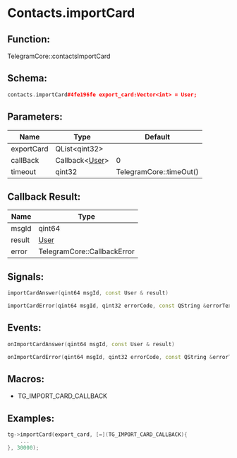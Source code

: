 # Contacts.importCard

## Function:

TelegramCore::contactsImportCard

## Schema:

```c++
contacts.importCard#4fe196fe export_card:Vector<int> = User;
```
## Parameters:

|Name|Type|Default|
|----|----|-------|
|exportCard|QList&lt;qint32&gt;||
|callBack|Callback&lt;[User](../../types/user.md)&gt;|0|
|timeout|qint32|TelegramCore::timeOut()|

## Callback Result:

|Name|Type|
|----|----|
|msgId|qint64|
|result|[User](../../types/user.md)|
|error|TelegramCore::CallbackError|

## Signals:

```c++
importCardAnswer(qint64 msgId, const User & result)
```
```c++
importCardError(qint64 msgId, qint32 errorCode, const QString &errorText)
```

## Events:

```c++
onImportCardAnswer(qint64 msgId, const User & result)
```
```c++
onImportCardError(qint64 msgId, qint32 errorCode, const QString &errorText)
```

## Macros:

* TG_IMPORT_CARD_CALLBACK

## Examples:

```c++
tg->importCard(export_card, [=](TG_IMPORT_CARD_CALLBACK){
    ...
}, 30000);
```
